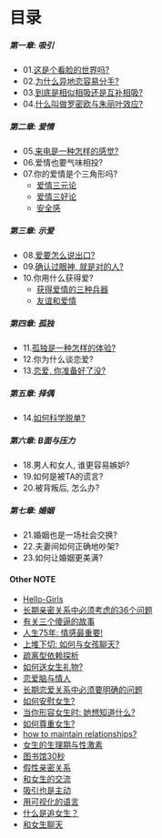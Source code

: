 # 目录

##### 第一章: 吸引

- 01.[这是个看脸的世界吗?](./这是个看脸的世界吗.html) 
- 02.[为什么异地恋容易分手?](./为什么异地恋容易分手.html) 
- 03.[到底是相似相吸还是互补相吸?](./相似相吸还是互补相吸.html) 
- 04.[什么叫做罗密欧与朱丽叶效应?](./喜欢我们得不到的人.html) 

##### 第二章: 爱情

- 05.[来电是一种怎样的感觉?](./来电是一种怎样的体验.html) 
- 06.爱情也要气味相投?
- 07.你的爱情是个三角形吗?
  - [爱情三元论](./情为何物.html) 
  - [爱情三好论](./爱情的类型.html) 
  - [安全感](./安全感.html) 

##### 第三章: 示爱

- 08.[爱要怎么说出口?](./爱要怎么说出口.html) 
- 09.[确认过眼神, 就是对的人?](./藏不住的爱.html)
- 10.你用什么获得爱?
  - [获得爱情的三种兵器](./获得爱的三种兵器.html) 
  - [友谊和爱情](./友谊和爱情.html) 

##### 第四章: 孤独

- 11.[孤独是一种怎样的体验?](./亲密与孤独.html)
- 12.你为什么谈恋爱?
- 13.[恋爱, 你准备好了没?](./恋爱前功课.html) 

##### 第五章: 择偶

- 14.[如何科学脱单?](./科学脱单指南.html) 

##### 第六章: B面与压力

- 18.男人和女人, 谁更容易嫉妒?
- 19.如何是被TA的谎言?
- 20.被背叛后, 怎么办?

##### 第七章: 婚姻

- 21.婚姻也是一场社会交换?
- 22.夫妻间如何正确地吵架?
- 23.如何让婚姻更美满?

#### Other NOTE

- [Hello-Girls](./Hello-Girls.html) 
- [长期亲密关系中必须考虑的36个问题](./36个问题.html) 
- [有关三个傻逼的故事](./傻逼的故事.html) 
- [人生75年: 情感最重要!](./人生75年.html) 
- [上堆下切: 如何与女孩聊天?](./从社会语言学看上堆下切.html) 
- [疏离型依赖探析](疏离型依赖探析-(第五次修改).html) 
- [如何送女生礼物?](./如何送女生礼物.html) 
- [恋爱脑与情人](./女生的爱情.html) 
- [长期恋爱关系中必须要明确的问题](./长期恋爱关系中的界限.html) 
- [如何安慰女生?](./如何安慰女生.html) 
- [当你形容女生时: 她想知道什么?](./形容女生.html)  
- [如何尊重女生?](./如何尊重女生.html) 
- [how to maintain relationships?](./maintainrelationships.html) 
- [女生的生理期与性激素](./女生的生理期.html) 
- [图书馆30秒](./图书馆30秒.html) 
- [假性亲密关系](./假性亲密关系.html) 
- [和女生的交流](./和女生的交流.html) 
- [吸引也是主动](./吸引也是主动.html) 
- [用可视化的语言](./可视化语言.html) 
- [什么是追女生？](./什么是追女生.html) 
- [和女生聊天](./和女生聊天.html) 

